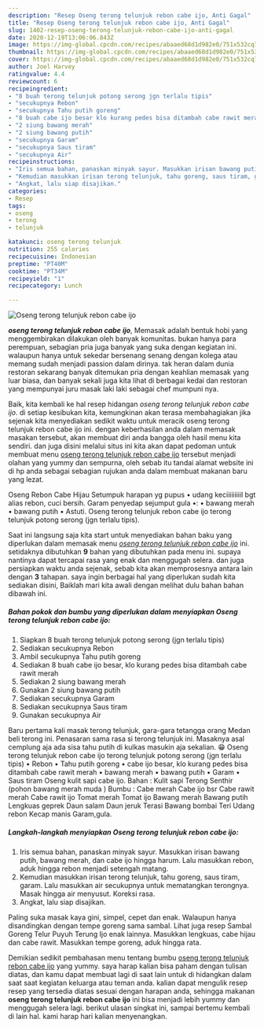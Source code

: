 ```yaml
---
description: "Resep Oseng terong telunjuk rebon cabe ijo, Anti Gagal"
title: "Resep Oseng terong telunjuk rebon cabe ijo, Anti Gagal"
slug: 1402-resep-oseng-terong-telunjuk-rebon-cabe-ijo-anti-gagal
date: 2020-12-19T13:06:06.843Z
image: https://img-global.cpcdn.com/recipes/abaaed68d1d982e0/751x532cq70/oseng-terong-telunjuk-rebon-cabe-ijo-foto-resep-utama.jpg
thumbnail: https://img-global.cpcdn.com/recipes/abaaed68d1d982e0/751x532cq70/oseng-terong-telunjuk-rebon-cabe-ijo-foto-resep-utama.jpg
cover: https://img-global.cpcdn.com/recipes/abaaed68d1d982e0/751x532cq70/oseng-terong-telunjuk-rebon-cabe-ijo-foto-resep-utama.jpg
author: Joel Harvey
ratingvalue: 4.4
reviewcount: 6
recipeingredient:
- "8 buah terong telunjuk potong serong jgn terlalu tipis"
- "secukupnya Rebon"
- "secukupnya Tahu putih goreng"
- "8 buah cabe ijo besar klo kurang pedes bisa ditambah cabe rawit merah"
- "2 siung bawang merah"
- "2 siung bawang putih"
- "secukupnya Garam"
- "secukupnya Saus tiram"
- "secukupnya Air"
recipeinstructions:
- "Iris semua bahan, panaskan minyak sayur. Masukkan irisan bawang putih, bawang merah, dan cabe ijo hingga harum. Lalu masukkan rebon, aduk hingga rebon menjadi setengah matang."
- "Kemudian masukkan irisan terong telunjuk, tahu goreng, saus tiram, garam. Lalu masukkan air secukupnya untuk mematangkan terongnya. Masak hingga air menyusut. Koreksi rasa."
- "Angkat, lalu siap disajikan."
categories:
- Resep
tags:
- oseng
- terong
- telunjuk

katakunci: oseng terong telunjuk 
nutrition: 255 calories
recipecuisine: Indonesian
preptime: "PT40M"
cooktime: "PT34M"
recipeyield: "1"
recipecategory: Lunch

---
```



![Oseng terong telunjuk rebon cabe ijo](https://img-global.cpcdn.com/recipes/abaaed68d1d982e0/751x532cq70/oseng-terong-telunjuk-rebon-cabe-ijo-foto-resep-utama.jpg)

<b><i>oseng terong telunjuk rebon cabe ijo</i></b>, Memasak adalah bentuk hobi yang menggembirakan dilakukan oleh banyak komunitas. bukan hanya para perempuan, sebagian pria juga banyak yang suka dengan kegiatan ini. walaupun hanya untuk sekedar bersenang senang dengan kolega atau memang sudah menjadi passion dalam dirinya. tak heran dalam dunia restoran sekarang banyak ditemukan pria dengan keahlian memasak yang luar biasa, dan banyak sekali juga kita lihat di berbagai kedai dan restoran yang mempunyai juru masak laki laki sebagai chef mumpuni nya.

Baik, kita kembali ke hal resep hidangan <i>oseng terong telunjuk rebon cabe ijo</i>. di setiap kesibukan kita, kemungkinan akan terasa membahagiakan jika sejenak kita menyediakan sedikit waktu untuk meracik oseng terong telunjuk rebon cabe ijo ini. dengan keberhasilan anda dalam memasak masakan tersebut, akan membuat diri anda bangga oleh hasil menu kita sendiri. dan juga disini melalui situs ini kita akan dapat pedoman untuk membuat menu <u>oseng terong telunjuk rebon cabe ijo</u> tersebut menjadi olahan yang yummy dan sempurna, oleh sebab itu tandai alamat website ini di hp anda sebagai sebagian rujukan anda dalam membuat makanan baru yang lezat.

Oseng Rebon Cabe Hijau Setumpuk harapan yg pupus • udang keciiiiiiiiil bgt alias rebon, cuci bersih. Garam penyedap sejumput gula •: • bawang merah • bawang putih • Astuti. Oseng terong telunjuk rebon cabe ijo terong telunjuk potong serong (jgn terlalu tipis).


Saat ini langsung saja kita start untuk menyediakan bahan baku yang diperlukan dalam memasak menu <u><i>oseng terong telunjuk rebon cabe ijo</i></u> ini. setidaknya dibutuhkan <b>9</b> bahan yang dibutuhkan pada menu ini. supaya nantinya dapat tercapai rasa yang enak dan menggugah selera. dan juga persiapkan waktu anda sejenak, sebab kita akan memprosesnya antara lain dengan <b>3</b> tahapan. saya ingin berbagai hal yang diperlukan sudah kita sediakan disini, Baiklah mari kita awali dengan melihat dulu bahan bahan dibawah ini.

<!--inarticleads1-->

##### Bahan pokok dan bumbu yang diperlukan dalam menyiapkan Oseng terong telunjuk rebon cabe ijo:

1. Siapkan 8 buah terong telunjuk potong serong (jgn terlalu tipis)
1. Sediakan secukupnya Rebon
1. Ambil secukupnya Tahu putih goreng
1. Sediakan 8 buah cabe ijo besar, klo kurang pedes bisa ditambah cabe rawit merah
1. Sediakan 2 siung bawang merah
1. Gunakan 2 siung bawang putih
1. Sediakan secukupnya Garam
1. Sediakan secukupnya Saus tiram
1. Gunakan secukupnya Air


Baru pertama kali masak terong telunjuk, gara-gara tetangga orang Medan beli terong ini. Penasaran sama rasa si terong telunjuk ini. Masaknya asal cemplung aja ada sisa tahu putih di kulkas masukin aja sekalian. 😁 Oseng terong telunjuk rebon cabe ijo terong telunjuk potong serong (jgn terlalu tipis) • Rebon • Tahu putih goreng • cabe ijo besar, klo kurang pedes bisa ditambah cabe rawit merah • bawang merah • bawang putih • Garam • Saus tiram Oseng kulit sapi cabe ijo. Bahan : Kulit sapi Terong Senthir (pohon bawang merah muda ) Bumbu : Cabe merah Cabe ijo bsr Cabe rawit merah Cabe rawit ijo Tomat merah Tomat ijo Bawang merah Bawang putih Lengkuas geprek Daun salam Daun jeruk Terasi Bawang bombai Teri Udang rebon Kecap manis Garam,gula. 

<!--inarticleads2-->

##### Langkah-langkah menyiapkan Oseng terong telunjuk rebon cabe ijo:

1. Iris semua bahan, panaskan minyak sayur. Masukkan irisan bawang putih, bawang merah, dan cabe ijo hingga harum. Lalu masukkan rebon, aduk hingga rebon menjadi setengah matang.
1. Kemudian masukkan irisan terong telunjuk, tahu goreng, saus tiram, garam. Lalu masukkan air secukupnya untuk mematangkan terongnya. Masak hingga air menyusut. Koreksi rasa.
1. Angkat, lalu siap disajikan.


Paling suka masak kaya gini, simpel, cepet dan enak. Walaupun hanya disandingkan dengan tempe goreng sama sambal. Lihat juga resep Sambal Goreng Telur Puyuh Terung Ijo enak lainnya. Masukkan lengkuas, cabe hijau dan cabe rawit. Masukkan tempe goreng, aduk hingga rata. 

Demikian sedikit pembahasan menu tentang bumbu <u>oseng terong telunjuk rebon cabe ijo</u> yang yummy. saya harap kalian bisa paham dengan tulisan diatas, dan kamu dapat membuat lagi di saat lain untuk di hidangkan dalam saat saat kegiatan keluarga atau teman anda. kalian dapat mengulik resep resep yang tersedia diatas sesuai dengan harapan anda, sehingga makanan <b>oseng terong telunjuk rebon cabe ijo</b> ini bisa menjadi lebih yummy dan menggugah selera lagi. berikut ulasan singkat ini, sampai bertemu kembali di lain hal. kami harap hari kalian menyenangkan.
